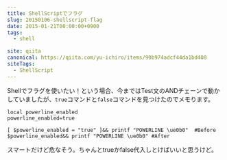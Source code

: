 ```yaml
---
title: ShellScriptでフラグ
slug: 20150106-shellscript-flag
date: 2015-01-21T00:00:00+0900
tags:
  - shell

site: qiita
canonical: https://qiita.com/yu-ichiro/items/90b974adcf44da1bd400
siteTags:
  - ShellScript
---
```

Shellでフラグを使いたい！という場合、今まではTest文のANDチェーンで動かしていましたが、`true`コマンドと`false`コマンドを見つけたのでメモります。

```zsh:Terminal
local powerline_enabled
powerline_enabled=true

[ $powerline_enabled = "true" ]&& printf "POWERLINE \ue0b0"  #Before
$powerline_enabled&& printf "POWERLINE \ue0b0" #After

```

スマートだけど危なそう。ちゃんとtrueかfalse代入しとけばいいと思うけど。
